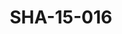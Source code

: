 ---
pid: SHA-15-016
title: SHA-15-016
language: ar
original_label: 
rights: شرحبيل احمد
location_of_original: شرحبيل احمد
photographer_or_studio: 
scanned_from: photograph 12.1 by 16.4
_date: '1962'
location: اثيوبيا، اديس ابابا
description: شرحبيل احمد وفرقته امام جمهور في المسرح القومي
additional_notes: 
permission_display: 'yes'
on_server: 'no'
on_website: 'no'
permalink: /photopages/ar/SHA-15-016
layout: photo-page
---